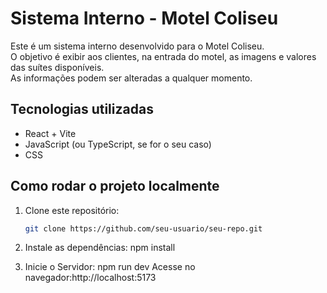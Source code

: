 # Sistema Interno - Motel Coliseu

Este é um sistema interno desenvolvido para o Motel Coliseu.  
O objetivo é exibir aos clientes, na entrada do motel, as imagens e valores das suítes disponíveis.  
As informações podem ser alteradas a qualquer momento.

## Tecnologias utilizadas

- React + Vite
- JavaScript (ou TypeScript, se for o seu caso)
- CSS

## Como rodar o projeto localmente

1. Clone este repositório:
   ```bash
   git clone https://github.com/seu-usuario/seu-repo.git

2. Instale as dependências:
   npm install 
   
3. Inicie o Servidor:
   npm run dev 
   Acesse no navegador:http://localhost:5173
